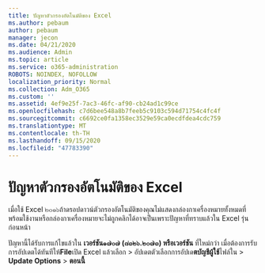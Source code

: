 ```yaml
---
title: ปัญหาตัวกรองอัตโนมัติของ Excel
ms.author: pebaum
author: pebaum
manager: jecon
ms.date: 04/21/2020
ms.audience: Admin
ms.topic: article
ms.service: o365-administration
ROBOTS: NOINDEX, NOFOLLOW
localization_priority: Normal
ms.collection: Adm_O365
ms.custom: ''
ms.assetid: 4ef9e25f-7ac3-46fc-af90-cb24ad1c99ce
ms.openlocfilehash: c7d6bee548a8b7feeb5c9103c594d71754c4fc4f
ms.sourcegitcommit: c6692ce0fa1358ec3529e59ca0ecdfdea4cdc759
ms.translationtype: MT
ms.contentlocale: th-TH
ms.lasthandoff: 09/15/2020
ms.locfileid: "47783390"
---
```

# <a name="excel-autofilter-issue"></a>ปัญหาตัวกรองอัตโนมัติของ Excel

เมื่อใช้ Excel ๒๐๑๖ถ้าดรอปดาวน์ตัวกรองอัตโนมัติของคุณไม่แสดงกล่องกาเครื่องหมายทั้งหมดที่พร้อมใช้งานหรือกล่องกาเครื่องหมายจะไม่ถูกคลิกได้อาจเป็นเพราะปัญหาที่ทราบแล้วใน Excel รุ่นก่อนหน้า 
  
ปัญหานี้ได้รับการแก้ไขแล้วใน **เวอร์ชัน๑๗๐๗ (๘๓๒๖.๒๐๗๓) หรือเวอร์ชัน** ที่ใหม่กว่า เมื่อต้องการรับการอัปเดตได้ทันทีให้**File**เปิด Excel แล้วเลือก \> อัปเดตตัวเลือกการอัปเด**ตบัญชีผู้ใช้**ไฟล์ใน \> **Update Options** \> **ตอนนี้**
  

